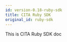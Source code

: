 ```yaml
---
id: version-0.18-ruby-sdk
title: CITA Ruby SDK
original_id: ruby-sdk
---
```


This is CITA Ruby SDK doc